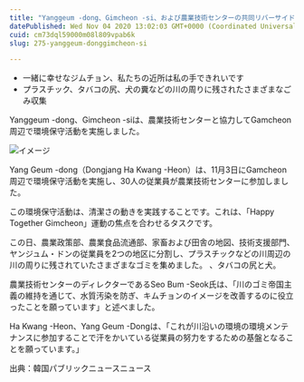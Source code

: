 ```yaml
---
title: "Yanggeum -dong、Gimcheon -si、および農業技術センターの共同リバーサイド運動の開発"
datePublished: Wed Nov 04 2020 13:02:03 GMT+0000 (Coordinated Universal Time)
cuid: cm73dql59000m08l809vpab6k
slug: 275-yanggeum-donggimcheon-si

---
```



- 一緒に幸せなジムチョン、私たちの近所は私の手できれいです
- プラスチック、タバコの尻、犬の糞などの川の周りに残されたさまざまなごみ収集

Yanggeum -dong、Gimcheon -siは、農業技術センターと協力してGamcheon周辺で環境保守活動を実施しました。

![イメージ](https://cdn.hashnode.com/res/hashnode/image/upload/v1739453558694/6a3c0dc7-1f6f-4478-a0d9-3389f85b217d.jpeg)

Yang Geum -dong（Dongjang Ha Kwang -Heon）は、11月3日にGamcheon周辺で環境保守活動を実施し、30人の従業員が農業技術センターに参加しました。

この環境保守活動は、清潔さの動きを実践することです。これは、「Happy Together Gimcheon」運動の焦点を合わせるタスクです。

この日、農業政策部、農業食品流通部、家畜および田舎の地図、技術支援部門、ヤンジュム・ドンの従業員を2つの地区に分割し、プラスチックなどの川周辺の川の周りに残されていたさまざまなゴミを集めました。 、タバコの尻と犬。

農業技術センターのディレクターであるSeo Bum -Seok氏は、「川のゴミ帝国主義の維持を通じて、水質汚染を防ぎ、キムチョンのイメージを改善するのに役立ったことを願っています」と述べました。

Ha Kwang -Heon、Yang Geum -Dongは、「これが川沿いの環境の環境メンテナンスに参加することで汗をかいている従業員の努力をするための基盤となることを願っています。」

出典：韓国パブリックニュースニュース